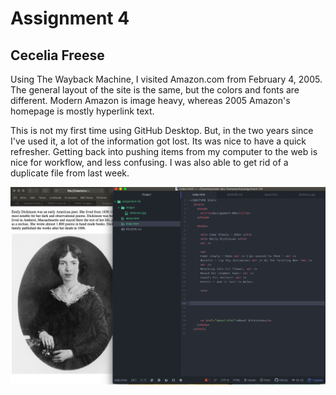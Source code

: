 # Assignment 4
## Cecelia Freese

Using The Wayback Machine, I visited Amazon.com from February 4, 2005. The general layout of the site is the same, but the colors and fonts are different. Modern Amazon is image heavy, whereas 2005 Amazon's homepage is mostly hyperlink text.

This is not my first time using GitHub Desktop. But, in the two years since I've used it, a lot of the information got lost. Its was nice to have a quick refresher. Getting back into pushing items from my computer to the web is nice for workflow, and less confusing. I was also able to get rid of a duplicate file from last week.

![screenshot](./images/assignment-04-screenshot.png)
